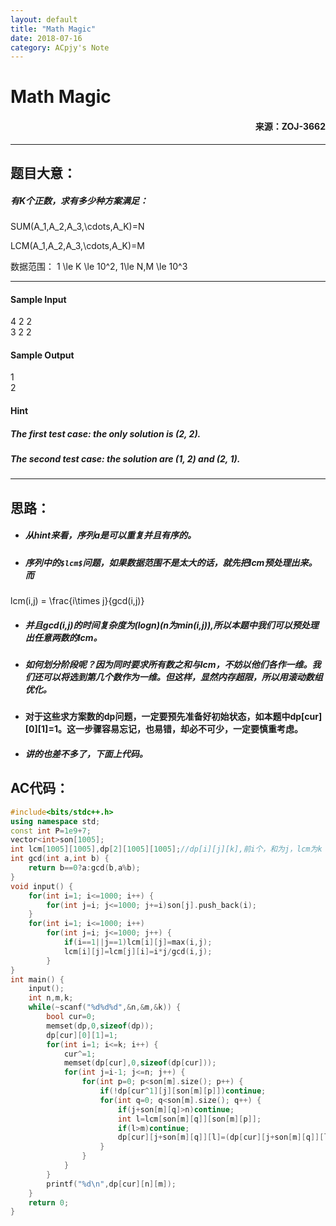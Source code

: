 ```yaml
---
layout: default
title: "Math Magic"
date: 2018-07-16
category: ACpjy's Note
---
```


# Math Magic 
#### <p align="right">来源：ZOJ-3662</p>

---

## 题目大意：
##### 有K个正数，求有多少种方案满足：

 SUM(A_1,A_2,A_3,\cdots,A_K)=N
 
 LCM(A_1,A_2,A_3,\cdots,A_K)=M  

数据范围： 1 \le K \le 10^2, 1\le N,M \le 10^3

---

#### Sample Input

4 2 2  
3 2 2

#### Sample Output

1  
2

#### Hint

##### _The first test case: the only solution is (2, 2)._

##### _The second test case: the solution are (1, 2) and (2, 1)._

---

## 思路：
- ##### 从hint来看，序列a是可以重复并且有序的。
- ##### 序列中的`$lcm$`问题，如果数据范围不是太大的话，就先把lcm预处理出来。而

lcm(i,j) = \frac{i\times j}{gcd(i,j)}

- ##### 并且gcd(i,j)的时间复杂度为(logn)(n为min(i,j)),所以本题中我们可以预处理出任意两数的lcm。
- ##### 如何划分阶段呢？因为同时要求所有数之和与lcm，不妨以他们各作一维。我们还可以将选到第几个数作为一维。但这样，显然内存超限，所以用滚动数组优化。
- #### 对于这些求方案数的dp问题，一定要预先准备好初始状态，如本题中dp[cur][0][1]=1。这一步骤容易忘记，也易错，却必不可少，一定要慎重考虑。
- ##### 讲的也差不多了，下面上代码。

## AC代码：

```C++
#include<bits/stdc++.h>
using namespace std;
const int P=1e9+7;
vector<int>son[1005];
int lcm[1005][1005],dp[2][1005][1005];//dp[i][j][k],前i个，和为j，lcm为k
int gcd(int a,int b) {
	return b==0?a:gcd(b,a%b);
}
void input() {
	for(int i=1; i<=1000; i++) {
		for(int j=i; j<=1000; j+=i)son[j].push_back(i);
	}
	for(int i=1; i<=1000; i++)
		for(int j=i; j<=1000; j++) {
			if(i==1||j==1)lcm[i][j]=max(i,j);
			lcm[i][j]=lcm[j][i]=i*j/gcd(i,j);
		}
}
int main() {
	input();
	int n,m,k;
	while(~scanf("%d%d%d",&n,&m,&k)) {
		bool cur=0;
		memset(dp,0,sizeof(dp));
		dp[cur][0][1]=1;
		for(int i=1; i<=k; i++) {
			cur^=1;
			memset(dp[cur],0,sizeof(dp[cur]));
			for(int j=i-1; j<=n; j++) {
				for(int p=0; p<son[m].size(); p++) {
					if(!dp[cur^1][j][son[m][p]])continue;
					for(int q=0; q<son[m].size(); q++) {
						if(j+son[m][q]>n)continue;
						int l=lcm[son[m][q]][son[m][p]];
						if(l>m)continue;
						dp[cur][j+son[m][q]][l]=(dp[cur][j+son[m][q]][l]+dp[cur^1][j][son[m][p]])%P;
					}
				}
			}
		}
		printf("%d\n",dp[cur][n][m]);
	}
	return 0;
}
```
